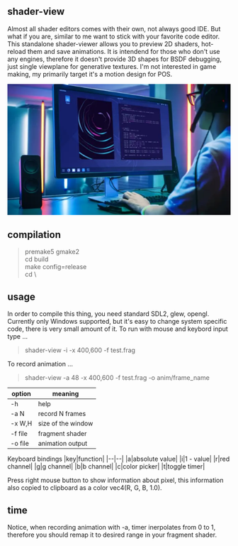 ## shader-view

Almost all shader editors comes with their own, not always good IDE. But what if you are, 
similar to me want to stick with your favorite code editor.  This standalone shader-viewer 
allows you to preview 2D shaders, hot-reload them and save animations. It is intendend for 
those who don't use any engines, therefore it doesn't provide 3D shapes for BSDF debugging, 
just single viewplane for generative textures. I'm not interested in game making, my primarily 
target it's a motion design for POS.

<p align="center"><img src="pixie/shader-view.webp"/></p>

## compilation

> premake5 gmake2 \
> cd build \
> make config=release \
> cd \

## usage

In order to compile this thing, you need standard SDL2, glew, opengl. Currently only
Windows supported, but it's easy to change system specific code, there is very small
amount of it. To run with mouse and keybord input type ...

> shader-view -i -x 400,600 -f test.frag 

To record animation ...

> shader-view -a 48 -x 400,600 -f test.frag -o anim/frame_name

|option|meaning  |
|--|--|
|-h |help  |
|-a N|record N frames|
|-x W,H|size of the window|
|-f file|fragment shader|
|-o file|animation output|

Keyboard bindings
|key|function|
|--|--|
|a|absolute value|
|i|1 - value|
|r|red channel|
|g|g channel|
|b|b channel|
|c|color picker|
|t|toggle timer|

Press right mouse button to show information about pixel, this information also 
copied to clipboard as a color vec4(R, G, B, 1.0).

## time
Notice, when recording animation with -a, timer inerpolates from 0 to 1, therefore you
should remap it to desired range in your fragment shader.  
